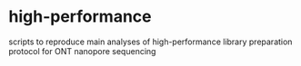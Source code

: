 # high-performance
scripts to reproduce main analyses of high-performance library preparation protocol for ONT nanopore sequencing 
